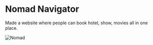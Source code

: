 # Nomad Navigator

Made a website where people can book hotel, show, movies all in one place.

![Nomad](https://github.com/Ayanokoji1248/Nomad/assets/120408462/d3f4e224-d9f0-4048-a360-9fbd62836e1a)
